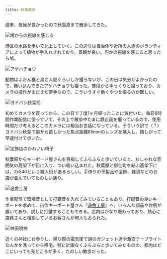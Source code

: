 ```yaml
---
title: 秋葉散歩
---
```

週末、気候が良かったので秋葉原まで散歩してきた。

![](https://lh6.googleusercontent.com/lTf0_WUqLFV69HkzJmupmK8vCMEVdgBllZn_4s5pfSZmRoWn091pMYyO3PoWM-H2aa4RJNs3wKt1mgMZiQxD643vnWoq01WvIcM2U3Hvdr8U-4ykDug9fKZimFEIY0nd6Qxp355IJm50INssKcDm0E6-tk-x-SVRyoprdZbAz8q_xEyPD7KpnjGTWg "鳩からの視線を感じる")

港区の水路を歩いて北上していく。この辺りは自治体や近所の人達のボランティアによって植物が手入れされており、景観が良い。何かの視線を感じると思ったら鳩。

![](https://lh5.googleusercontent.com/DiGRrYTTBDfhJ_YzzT8YUtAOdJobQb3csGrNQHGkRmv3DQPyfgnpyf2i1QVIJj9YT0eWyUsE4iGWqHBo7pHhTgUY6KaxjTHswDg6GaewWLZN4Jsadr9n335kWxLUEKgjuAghhmTxxqTW0EX8lDo4qAH2EE6_kRuMV-Abkto89S1DeKp3XiBbZpXrGQ "アゲハチョウ")

動物はふだん猫と鳥と人間ぐらいしか撮らないが、この日は気分がよかったので、舞い込んできたアゲハチョウも撮った。普段からゆっくりと撮っており、カメラの操作がまだまだ苦手なので、こういうすぐ動くやつを撮るのが難しい。

![](https://lh6.googleusercontent.com/SE8N5rW4oyC2kblnHUgFkbZejLHp82U6pQbJNiiTvm1s15mQ8-eqrik2v1bviO4aE7AE6bL3ELsI8uxFSqqysv9PjKtlDzqY5DbgX1wwbMDumjLq2J7iHJY5XEW4IANPmyoVwh6z4Ooe8gXi5w2DLtvYh7uaJqkSP4MdBt3T1OAn0DdfLp_1Wu8U0w "ヨドバシ秋葉前")

初めてカメラを買ってから、この日で丁度1ヶ月経ったことに気付いた。毎日9時間作業配信に使っていて、その上で散歩中たまに静止画を撮っているので、使用時間だけ考えるとこのカメラには相当お世話になっている。そういう訳で（？）ヨドバシ秋葉で前から欲しかった焦点距離85mmのレンズを購入し、嬉しがって早速付けて歩いた。

![](https://lh5.googleusercontent.com/p357ZD8mM_xhfjp5ScA4u6m6E0BQ3SaGnRXLTSjBEFjv66R1ApA-L7NUyWV0vA6Tyj-y9b1jFdZWMUhwWNeO2JCsKTD2yViZVChkII_0tkbapcnVvaXq3Z8U0BLP3gLj9uezekDmQwuOxbHg1SfOZ8L9kNG8qoTlxe0YS_OSrauv2bjVRT9U-ml9Xg "宝飾店のかわいい椅子")

秋葉原からキーボード屋さんを目指してふらふらと歩いていると、おしゃれな雰囲気の高架下が目に入り、つい吸い込まれた。秋葉原と御徒町を結ぶ高架下には、2k540という職人街があるらしい。手作りの革製品や宝飾、雑貨などのお店が並んでいてたのしい通り。

![](https://lh3.googleusercontent.com/AZ0i8HjwkoGAosS8__nxTJLIhAntM7ld0Wto0BgR6eqUA4UioRzXET0VIoYaCv6SOKEstD_HOedLAOPR-ckY3Y98WJDr2TyHBwFXiDOaYN58EemjHQ1nQs4QXD2IY-L0aKaMryTkQYTvZPWKl_B6kCYBRbAGLbCXP7SIsQSCFQKkm27ggqGWv8q6zQ "遊舎工房")

作業配信で環境音として打鍵音を入れてみていることもあり、打鍵音の良いキーボードを求めて、自作キーボード屋さん『[遊舎工房](https://yushakobo.jp/)』へ。いろんな部品や作例が置いてあり、試しに打鍵することもできる。店内はかなり賑わっており、熱心に店員さんと相談しているお客さんが何人もおられた。

![](https://lh3.googleusercontent.com/3fyzXwXVNowTu89x5PytKXH11dUdY-DI61u_fzGHNaZ2DSoOwpuhV4avxWXefYb0aRy6-qM7gi1vXq_j0QLudbzR94esuDmlfxY7bfnxpA2KPlW_ie980S7wZjU7MjM2U8XwnhdRrwzCP8v7t0g4PBsfVfNV6oymMP2IgSaa_P49v8AMh_9tnHhapw "神田明神")

近くの神社にお参りし、帰り際の電気街で謎のガジェット達や激安テープライトなんかを漁ってから帰宅。特に計画なくぶらぶらと歩いてみたものの、都内はどこにいっても見どころが多く、たのしい散歩だった。
